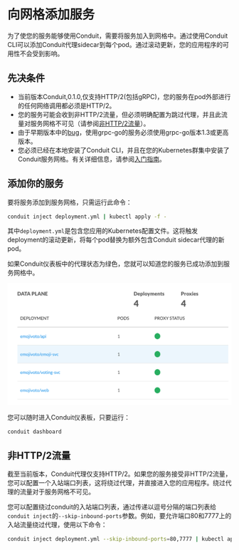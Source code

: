# 向网格添加服务

为了使您的服务能够使用Conduit，需要将服务加入到网格中。通过使用Conduit CLI可以添加Conduit代理sidecar到每个pod。通过滚动更新，您的应用程序的可用性不会受到影响。

## 先决条件

- 当前版本Conduit,0.1.0,仅支持HTTP/2(包括gRPC)，您的服务在pod外部进行的任何网络调用都必须是HTTP/2。
- 您的服务可能会收到非HTTP/2流量，但必须明确配置为跳过代理，并且此流量对服务网格不可见（请参阅[非HTTP/2流量](#non-http-2-traffic)）。
- 由于早期版本中的[bug](https://github.com/grpc/grpc-go/issues/1120)，使用grpc-go的服务必须使用grpc-go版本1.3或更高版本。
- 您必须已经在本地安装了Conduit CLI，并且在您的Kubernetes群集中安装了Conduit服务网格。有关详细信息，请参阅[入门指南](../getting-started/)。

## 添加你的服务

要将服务添加到服务网格，只需运行此命令：

```bash
conduit inject deployment.yml | kubectl apply -f -
```

其中`deployment.yml`是包含您应用的Kubernetes配置文件。这将触发deployment的滚动更新，将每个pod替换为额外包含Conduit sidecar代理的新pod。

如果Conduit仪表板中的代理状态为绿色，您就可以知道您的服务已成功添加到服务网格中。

![Conduit Dashboard](images/data-plane.png)

您可以随时进入Conduit仪表板，只要运行：

```bash
conduit dashboard
```

## 非HTTP/2流量

截至当前版本，Conduit代理仅支持HTTP/2。如果您的服务接受非HTTP/2流量，您可以配置一个入站端口列表，这将绕过代理，并直接进入您的应用程序。绕过代理的流量对于服务网格不可见。

您可以配置绕过conduit的入站端口列表，通过传递以逗号分隔的端口列表给`conduit inject`的`--skip-inbound-ports`参数。例如，要允许端口80和7777上的入站流量绕过代理，使用以下命令：

```bash
conduit inject deployment.yml --skip-inbound-ports=80,7777 | kubectl apply -f -
```
